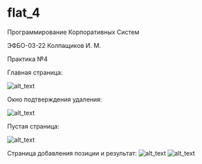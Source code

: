 # flat_4

Программирование Корпоративных Систем

ЭФБО-03-22 Колпащиков И. М.

Практика №4

Главная страница:

![alt_text](https://github.com/RogaJedi/flat_3/blob/flat_4/mainp.png)

Окно подтверждения удаления:

![alt_text](https://github.com/RogaJedi/flat_3/blob/flat_4/deletew.png)

Пустая страница:

![alt_text](https://github.com/RogaJedi/flat_3/blob/flat_4/emptyp.png)

Страница добавления позиции и  результат:
![alt_text](https://github.com/RogaJedi/flat_3/blob/flat_4/addp1.png)
![alt_text](https://github.com/RogaJedi/flat_3/blob/flat_4/addp2.png)



